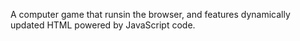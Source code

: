 A computer game that runsin the browser, and features dynamically updated HTML powered by JavaScript code.
